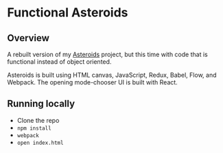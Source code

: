 Functional Asteroids
=========

## Overview

A rebuilt version of my [Asteroids](https://github.com/philpee2/Asteroids) project, but this time
with code that is functional instead of object oriented.

Asteroids is built using HTML canvas, JavaScript, Redux, Babel, Flow, and Webpack.
The opening mode-chooser UI is built with React.

## Running locally

* Clone the repo
* `npm install`
* `webpack`
* `open index.html`
